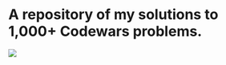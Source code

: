 <h1>A repository of my solutions to 1,000+ Codewars problems.</h1>
<a href="https://www.codewars.com/users/febinbellamy"><img src="https://github.com/user-attachments/assets/81339eb5-98b1-4309-a71c-fe539bbd7ec0"/></a>
